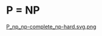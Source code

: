 # P = NP
[P_np_np-complete_np-hard.svg.png
](https://github.com/pvsnpkr/pvsnpkr.github.io/blob/main/P_np_np-complete_np-hard.svg.png)
